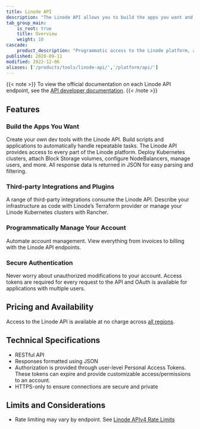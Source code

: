 ```yaml
---
title: Linode API
description: "The Linode API allows you to build the apps you want and programmitically manage your account. It offers secure authentication and third-party integrations and plugins."
tab_group_main:
    is_root: true
    title: Overview
    weight: 10
cascade:
    product_description: "Programmatic access to the Linode platform, allowing you to automate tasks through a fully-documented REST API."
published: 2020-09-11
modified: 2022-12-06
aliases: ['/products/tools/linode-api/','/platform/api/']
---
```


{{< note >}}
To view the official documentation on each Linode API endpoint, see the [API developer documentation](/docs/api/).
{{< /note >}}

## Features

### Build the Apps You Want

Create your own dev tools with the Linode API. Build scripts and applications to automatically handle repeatable tasks. The Linode API provides access to every part of the Linode platform. Deploy Kubernetes clusters, attach Block Storage volumes, configure NodeBalancers, manage users, and more. All response data is returned in JSON for easy parsing and filtering.

### Third-party Integrations and Plugins

A range of third-party integrations consume the Linode API. Describe your infrastructure as code with Linode’s Terraform provider or manage your Linode Kubernetes clusters with Rancher.

### Programmatically Manage Your Account

Automate account management. View everything from invoices to billing with the Linode API endpoints.

### Secure Authentication

Never worry about unauthorized modifications to your account. Access tokens are required for every request to the API and OAuth is available for applications with multiple users.

## Pricing and Availability

Access to the Linode API is available at no charge across [all regions](https://www.linode.com/global-infrastructure/).

## Technical Specifications

- RESTful API
- Responses formatted using JSON
- Authorization is provided through user-level Personal Access Tokens. These tokens can expire and provide customizable access/permissions to an account.
- HTTPS-only to ensure connections are secure and private

## Limits and Considerations

- Rate limiting may vary by endpoint. See [Linode APIv4 Rate Limits](/docs/api/#linode-apiv4-rate-limits)